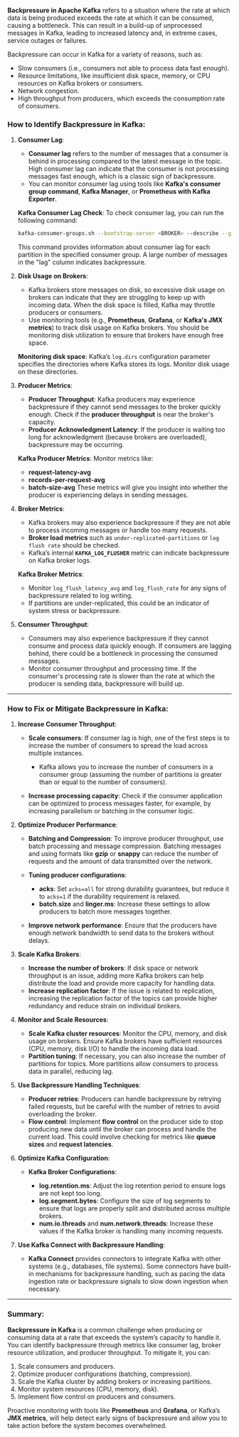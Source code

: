 **Backpressure in Apache Kafka** refers to a situation where the rate at which data is being produced exceeds the rate at which it can be consumed, causing a bottleneck. This can result in a build-up of unprocessed messages in Kafka, leading to increased latency and, in extreme cases, service outages or failures.

Backpressure can occur in Kafka for a variety of reasons, such as:

* Slow consumers (i.e., consumers not able to process data fast enough).
* Resource limitations, like insufficient disk space, memory, or CPU resources on Kafka brokers or consumers.
* Network congestion.
* High throughput from producers, which exceeds the consumption rate of consumers.

### How to Identify Backpressure in Kafka:

1. **Consumer Lag**:

    * **Consumer lag** refers to the number of messages that a consumer is behind in processing compared to the latest message in the topic. High consumer lag can indicate that the consumer is not processing messages fast enough, which is a classic sign of backpressure.
    * You can monitor consumer lag using tools like **Kafka's consumer group command**, **Kafka Manager**, or **Prometheus with Kafka Exporter**.

   **Kafka Consumer Lag Check**:
   To check consumer lag, you can run the following command:

   ```bash
   kafka-consumer-groups.sh --bootstrap-server <BROKER> --describe --group <consumer_group>
   ```

   This command provides information about consumer lag for each partition in the specified consumer group. A large number of messages in the "lag" column indicates backpressure.

2. **Disk Usage on Brokers**:

    * Kafka brokers store messages on disk, so excessive disk usage on brokers can indicate that they are struggling to keep up with incoming data. When the disk space is filled, Kafka may throttle producers or consumers.
    * Use monitoring tools (e.g., **Prometheus**, **Grafana**, or **Kafka's JMX metrics**) to track disk usage on Kafka brokers. You should be monitoring disk utilization to ensure that brokers have enough free space.

   **Monitoring disk space**:
   Kafka’s `log.dirs` configuration parameter specifies the directories where Kafka stores its logs. Monitor disk usage on these directories.

3. **Producer Metrics**:

    * **Producer Throughput**: Kafka producers may experience backpressure if they cannot send messages to the broker quickly enough. Check if the **producer throughput** is near the broker's capacity.
    * **Producer Acknowledgment Latency**: If the producer is waiting too long for acknowledgment (because brokers are overloaded), backpressure may be occurring.

   **Kafka Producer Metrics**:
   Monitor metrics like:

    * **request-latency-avg**
    * **records-per-request-avg**
    * **batch-size-avg**
      These metrics will give you insight into whether the producer is experiencing delays in sending messages.

4. **Broker Metrics**:

    * Kafka brokers may also experience backpressure if they are not able to process incoming messages or handle too many requests.
    * **Broker load metrics** such as `under-replicated-partitions` or `log flush rate` should be checked.
    * Kafka’s internal **`KAFKA_LOG_FLUSHER`** metric can indicate backpressure on Kafka broker logs.

   **Kafka Broker Metrics**:

    * Monitor `log_flush_latency_avg` and `log_flush_rate` for any signs of backpressure related to log writing.
    * If partitions are under-replicated, this could be an indicator of system stress or backpressure.

5. **Consumer Throughput**:

    * Consumers may also experience backpressure if they cannot consume and process data quickly enough. If consumers are lagging behind, there could be a bottleneck in processing the consumed messages.
    * Monitor consumer throughput and processing time. If the consumer's processing rate is slower than the rate at which the producer is sending data, backpressure will build up.

---

### How to Fix or Mitigate Backpressure in Kafka:

1. **Increase Consumer Throughput**:

    * **Scale consumers**: If consumer lag is high, one of the first steps is to increase the number of consumers to spread the load across multiple instances.

        * Kafka allows you to increase the number of consumers in a consumer group (assuming the number of partitions is greater than or equal to the number of consumers).
    * **Increase processing capacity**: Check if the consumer application can be optimized to process messages faster, for example, by increasing parallelism or batching in the consumer logic.

2. **Optimize Producer Performance**:

    * **Batching and Compression**: To improve producer throughput, use batch processing and message compression. Batching messages and using formats like **gzip** or **snappy** can reduce the number of requests and the amount of data transmitted over the network.
    * **Tuning producer configurations**:

        * **acks**: Set `acks=all` for strong durability guarantees, but reduce it to `acks=1` if the durability requirement is relaxed.
        * **batch.size** and **linger.ms**: Increase these settings to allow producers to batch more messages together.
    * **Improve network performance**: Ensure that the producers have enough network bandwidth to send data to the brokers without delays.

3. **Scale Kafka Brokers**:

    * **Increase the number of brokers**: If disk space or network throughput is an issue, adding more Kafka brokers can help distribute the load and provide more capacity for handling data.
    * **Increase replication factor**: If the issue is related to replication, increasing the replication factor of the topics can provide higher redundancy and reduce strain on individual brokers.

4. **Monitor and Scale Resources**:

    * **Scale Kafka cluster resources**: Monitor the CPU, memory, and disk usage on brokers. Ensure Kafka brokers have sufficient resources (CPU, memory, disk I/O) to handle the incoming data load.
    * **Partition tuning**: If necessary, you can also increase the number of partitions for topics. More partitions allow consumers to process data in parallel, reducing lag.

5. **Use Backpressure Handling Techniques**:

    * **Producer retries**: Producers can handle backpressure by retrying failed requests, but be careful with the number of retries to avoid overloading the broker.
    * **Flow control**: Implement **flow control** on the producer side to stop producing new data until the broker can process and handle the current load. This could involve checking for metrics like **queue sizes** and **request latencies**.

6. **Optimize Kafka Configuration**:

    * **Kafka Broker Configurations**:

        * **log.retention.ms**: Adjust the log retention period to ensure logs are not kept too long.
        * **log.segment.bytes**: Configure the size of log segments to ensure that logs are properly split and distributed across multiple brokers.
        * **num.io.threads** and **num.network.threads**: Increase these values if the Kafka broker is handling many incoming requests.

7. **Use Kafka Connect with Backpressure Handling**:

    * **Kafka Connect** provides connectors to integrate Kafka with other systems (e.g., databases, file systems). Some connectors have built-in mechanisms for backpressure handling, such as pacing the data ingestion rate or backpressure signals to slow down ingestion when necessary.

---

### Summary:

**Backpressure in Kafka** is a common challenge when producing or consuming data at a rate that exceeds the system’s capacity to handle it. You can identify backpressure through metrics like consumer lag, broker resource utilization, and producer throughput. To mitigate it, you can:

1. Scale consumers and producers.
2. Optimize producer configurations (batching, compression).
3. Scale the Kafka cluster by adding brokers or increasing partitions.
4. Monitor system resources (CPU, memory, disk).
5. Implement flow control on producers and consumers.

Proactive monitoring with tools like **Prometheus** and **Grafana**, or Kafka’s **JMX metrics**, will help detect early signs of backpressure and allow you to take action before the system becomes overwhelmed.
